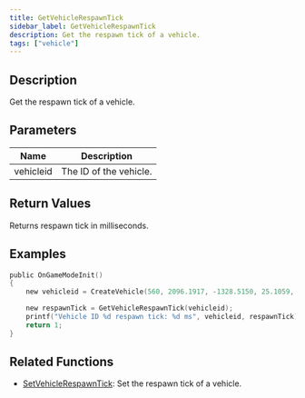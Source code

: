 ```yaml
---
title: GetVehicleRespawnTick
sidebar_label: GetVehicleRespawnTick
description: Get the respawn tick of a vehicle.
tags: ["vehicle"]
---
```


<VersionWarn version='omp v1.1.0.2612' />

## Description

Get the respawn tick of a vehicle.

## Parameters

| Name      | Description            |
|-----------|------------------------|
| vehicleid | The ID of the vehicle. |

## Return Values

Returns respawn tick in milliseconds.

## Examples

```c
public OnGameModeInit()
{
    new vehicleid = CreateVehicle(560, 2096.1917, -1328.5150, 25.1059, 0.0000, 1, 8, 60);

    new respawnTick = GetVehicleRespawnTick(vehicleid);
    printf("Vehicle ID %d respawn tick: %d ms", vehicleid, respawnTick);
    return 1;
}
```

## Related Functions

- [SetVehicleRespawnTick](SetVehicleRespawnTick): Set the respawn tick of a vehicle.
